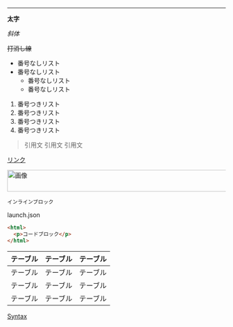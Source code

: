 

-----------------------------------------------------------------------------------------------------------------------------

**太字**

_斜体_

~~打消し線~~

- 番号なしリスト
- 番号なしリスト
  - 番号なしリスト
  - 番号なしリスト

1. 番号つきリスト
1. 番号つきリスト
1. 番号つきリスト
1. 番号つきリスト

> 引用文
> 引用文
> 引用文

[リンク](url)

<image src="url" width="850" height="50" alt="画像" />

`インラインブロック`

<div className="codeblock-filename">launch.json</div>

```html
<html>
  <p>コードブロック</p>
</html>
```

| テーブル | テーブル | テーブル |
| :------- | :------: | -------: |
| テーブル | テーブル | テーブル |
| テーブル | テーブル | テーブル |
| テーブル | テーブル | テーブル |

[Syntax](https://github.com/wooorm/refractor#syntaxes)